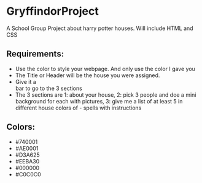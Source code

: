 # GryffindorProject
A School Group Project about harry potter houses. Will include HTML and CSS


## Requirements:

- Use the color to style your webpage. And only use the color I gave you
- The Title or Header will be the house you were assigned.
- Give it a <nav> bar to go to the 3 sections
- The 3 sections are 1: about your house, 2: pick 3 people and doe a mini background for each with pictures, 3: give me a list of at least 5 in different house colors of - spells with instructions

## Colors:
  
- #740001  
- #AE0001
- #D3A625
- #EEBA30
- #000000
- #C0C0C0
